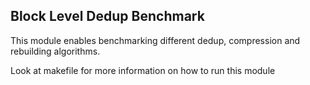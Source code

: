 ## Block Level Dedup Benchmark

This module enables benchmarking different dedup, compression and rebuilding algorithms.

Look at makefile for more information on how to run this module
